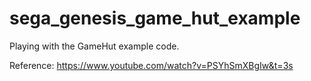# sega_genesis_game_hut_example
Playing with the GameHut example code.

Reference:
  https://www.youtube.com/watch?v=PSYhSmXBgIw&t=3s
